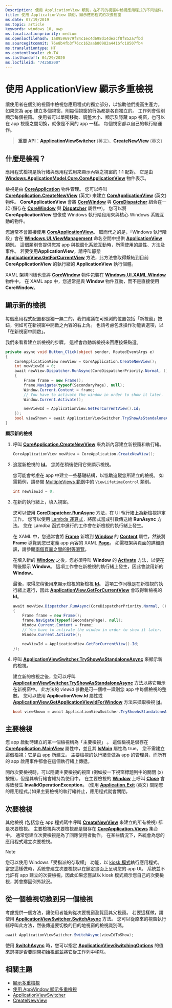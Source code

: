 ```yaml
---
Description: 使用 ApplicationView 類別，在不同的視窗中檢視應用程式的不同組件。
title: 使用 ApplicationView 類別，顯示應用程式的次要視窗
ms.date: 07/19/2019
ms.topic: article
keywords: windows 10, uwp
ms.localizationpriority: medium
ms.openlocfilehash: 1a89596979f84c1ec4d698d14deacf8f852a7fbd
ms.sourcegitcommit: 76e8b4fb3f76cc162aab80982a441bfc18507fb4
ms.translationtype: HT
ms.contentlocale: zh-TW
ms.lasthandoff: 04/29/2020
ms.locfileid: "74258200"
---
```

# <a name="show-multiple-views-with-applicationview"></a>使用 ApplicationView 顯示多重檢視

讓使用者在個別的視窗中檢視您應用程式的獨立部分，以協助他們提高生產力。 如果您為 app 建立多個視窗，則每個視窗的行為都是各自獨立的。 工作列會個別顯示每個視窗。 使用者可以單獨移動、調整大小、顯示及隱藏 app 視窗，也可以在 app 視窗之間切換，就像是不同的 app 一樣。 每個視窗都以自己的執行緒運作。

> **重要 API**：[**ApplicationViewSwitcher**](https://docs.microsoft.com/uwp/api/Windows.UI.ViewManagement.ApplicationViewSwitcher) \(英文\)、[**CreateNewView**](https://docs.microsoft.com/uwp/api/windows.applicationmodel.core.coreapplication.createnewview) \(英文\)

## <a name="what-is-a-view"></a>什麼是檢視？

應用程式檢視是執行緒與應用程式用來顯示內容之視窗的 1:1 配對。 它是由 [**Windows.ApplicationModel.Core.CoreApplicationView**](https://docs.microsoft.com/uwp/api/Windows.ApplicationModel.Core.CoreApplicationView) 物件表示。

檢視是由 [**CoreApplication**](https://docs.microsoft.com/uwp/api/Windows.ApplicationModel.Core.CoreApplication) 物件管理。 您可以呼叫 [**CoreApplication.CreateNewView**](https://docs.microsoft.com/uwp/api/windows.applicationmodel.core.coreapplication.createnewview) \(英文\) 來建立 [**CoreApplicationView**](https://docs.microsoft.com/uwp/api/Windows.ApplicationModel.Core.CoreApplicationView) \(英文\) 物件。 **CoreApplicationView** 會將 [**CoreWindow**](https://docs.microsoft.com/uwp/api/Windows.UI.Core.CoreWindow) 與 [**CoreDispatcher**](https://docs.microsoft.com/uwp/api/Windows.UI.Core.CoreDispatcher) 組合在一起 (儲存在 [**CoreWindow**](https://docs.microsoft.com/uwp/api/windows.applicationmodel.core.coreapplicationview.corewindow) 與 [**Dispatcher**](https://docs.microsoft.com/uwp/api/windows.applicationmodel.core.coreapplicationview.dispatcher) 屬性中)。 您可以將 **CoreApplicationView** 想像成 Windows 執行階段用來與核心 Windows 系統互動的物件。

您通常不會直接使用 [**CoreApplicationView**](https://docs.microsoft.com/uwp/api/Windows.ApplicationModel.Core.CoreApplicationView)。 取而代之的是，「Windows 執行階段」會在 [**Windows.UI.ViewManagement**](https://docs.microsoft.com/uwp/api/Windows.UI.ViewManagement.ApplicationView) 命名空間中提供 [**ApplicationView**](https://docs.microsoft.com/uwp/api/Windows.UI.ViewManagement) 類別。 這個類別會提供您當 app 與視窗化系統互動時，所需使用的屬性、方法及事件。 若要使用**ApplicationView**，請呼叫靜態 [**ApplicationView.GetForCurrentView**](https://docs.microsoft.com/uwp/api/windows.ui.viewmanagement.applicationview.getforcurrentview) 方法，此方法會取得繫結到目前 **CoreApplicationView** 的執行緒的 **ApplicationView** 執行個體。

XAML 架構同樣也會將 [**CoreWindow**](https://docs.microsoft.com/uwp/api/Windows.UI.Core.CoreWindow) 物件包裝在 [**Windows.UI.XAML.Window**](https://docs.microsoft.com/uwp/api/Windows.UI.Xaml.Window) 物件中。 在 XAML app 中，您通常是與 **Window** 物件互動，而不是直接使用 **CoreWindow**。

## <a name="show-a-new-view"></a>顯示新的檢視

每個應用程式配置都是獨一無二的，我們建議在可預測的位置包括「新視窗」按鈕，例如可在新視窗中開啟之內容的右上角。 也請考慮包含操作功能表選項，以「在新視窗中開啟」。

我們來看看建立新檢視的步驟。 這裡會啟動新檢視來回應按鈕點選。

```csharp
private async void Button_Click(object sender, RoutedEventArgs e)
{
    CoreApplicationView newView = CoreApplication.CreateNewView();
    int newViewId = 0;
    await newView.Dispatcher.RunAsync(CoreDispatcherPriority.Normal, () =>
    {
        Frame frame = new Frame();
        frame.Navigate(typeof(SecondaryPage), null);   
        Window.Current.Content = frame;
        // You have to activate the window in order to show it later.
        Window.Current.Activate();

        newViewId = ApplicationView.GetForCurrentView().Id;
    });
    bool viewShown = await ApplicationViewSwitcher.TryShowAsStandaloneAsync(newViewId);
}
```

**顯示新的檢視**

1.  呼叫 [**CoreApplication.CreateNewView**](https://docs.microsoft.com/uwp/api/windows.applicationmodel.core.coreapplication.createnewview) 來為新內容建立新視窗和執行緒。

    ```csharp
    CoreApplicationView newView = CoreApplication.CreateNewView();
    ```

2.  追蹤新檢視的 [**Id**](https://docs.microsoft.com/uwp/api/windows.ui.viewmanagement.applicationview.id)。 您將在稍後使用它來顯示檢視。

    您可能會考慮在 app 中建立一些基礎結構，以協助追蹤您所建立的檢視。 如需範例，請參閱 [MultipleViews 範例](https://github.com/Microsoft/Windows-universal-samples/tree/master/Samples/MultipleViews)中的 `ViewLifetimeControl` 類別。

    ```csharp
    int newViewId = 0;
    ```

3.  在新的執行緒上，填入視窗。

    您可以使用 [**CoreDispatcher.RunAsync**](https://docs.microsoft.com/uwp/api/windows.ui.core.coredispatcher.runasync) 方法，在 UI 執行緒上為新檢視排定工作。 您可以使用 [Lambda 運算式](https://msdn.microsoft.com/library/bb397687.aspx)，將函式當成引數傳送給 **RunAsync** 方法。 您在 Lamdba 函式中進行的工作會在新檢視的執行緒上發生。

    在 XAML 中，您通常會將 [**Frame**](https://docs.microsoft.com/uwp/api/Windows.UI.Xaml.Controls.Frame) 新增到 [**Window**](https://docs.microsoft.com/uwp/api/Windows.UI.Xaml.Window) 的 [**Content**](https://docs.microsoft.com/uwp/api/windows.ui.xaml.window.content) 屬性，然後將 **Frame** 導覽到您已定義 app 內容的 XAML [**Page**](https://docs.microsoft.com/uwp/api/Windows.UI.Xaml.Controls.Page)。 如需框架與頁面的詳細資訊，請參閱[兩個頁面之間的對等瀏覽](../basics/navigate-between-two-pages.md)。

    在填入新的 [**Window**](https://docs.microsoft.com/uwp/api/Windows.UI.Xaml.Window) 之後，您必須呼叫 **Window** 的 [**Activate**](https://docs.microsoft.com/uwp/api/windows.ui.xaml.window.activate) 方法，以便在稍後顯示 **Window**。 這項工作會在新檢視的執行緒上發生，因此會啟用新的 **Window**。

    最後，取得您稍後用來顯示檢視的新檢視 [**Id**](https://docs.microsoft.com/uwp/api/windows.ui.viewmanagement.applicationview.id)。 這項工作同樣是在新檢視的執行緒上進行，因此 [**ApplicationView.GetForCurrentView**](https://docs.microsoft.com/uwp/api/windows.ui.viewmanagement.applicationview.getforcurrentview) 會取得新檢視的 **Id**。

    ```csharp
    await newView.Dispatcher.RunAsync(CoreDispatcherPriority.Normal, () =>
    {
        Frame frame = new Frame();
        frame.Navigate(typeof(SecondaryPage), null);   
        Window.Current.Content = frame;
        // You have to activate the window in order to show it later.
        Window.Current.Activate();

        newViewId = ApplicationView.GetForCurrentView().Id;
    });
    ```

4.  呼叫 [**ApplicationViewSwitcher.TryShowAsStandaloneAsync**](https://docs.microsoft.com/uwp/api/windows.ui.viewmanagement.applicationviewswitcher.tryshowasstandaloneasync) 來顯示新的檢視。

    建立新的檢視之後，您可以呼叫 [**ApplicationViewSwitcher.TryShowAsStandaloneAsync**](https://docs.microsoft.com/uwp/api/windows.ui.viewmanagement.applicationviewswitcher.tryshowasstandaloneasync) 方法以將它顯示在新視窗中。 此方法的 *viewId* 參數是可一個唯一識別您 app 中每個檢視的整數。 您可以使用 **ApplicationView.Id** 屬性或 [**ApplicationView.GetApplicationViewIdForWindow**](https://docs.microsoft.com/uwp/api/windows.ui.viewmanagement.applicationview.getapplicationviewidforwindow) 方法來擷取檢視 [**Id**](https://docs.microsoft.com/uwp/api/windows.ui.viewmanagement.applicationview.id)。

    ```csharp
    bool viewShown = await ApplicationViewSwitcher.TryShowAsStandaloneAsync(newViewId);
    ```

## <a name="the-main-view"></a>主要檢視


您 app 啟動時建立的第一個檢視稱為「主要檢視」  。 這個檢視是儲存在 [**CoreApplication.MainView**](https://docs.microsoft.com/uwp/api/windows.applicationmodel.core.coreapplication.mainview) 屬性中，並且其 [**IsMain**](https://docs.microsoft.com/uwp/api/windows.applicationmodel.core.coreapplicationview.ismain) 屬性為 true。 您不需建立這個檢視；它是由 app 所建立。 主要檢視的執行緒會做為 app 的管理員，而所有的 app 啟用事件都會在這個執行緒上傳遞。

開啟次要檢視時，可以隱藏主要檢視的視窗 (例如按一下視窗標題列中的關閉 (x) 按鈕)，但是其執行緒會維持為使用中。 在主要檢視的 [**Window**](https://docs.microsoft.com/uwp/api/Windows.UI.Xaml.Window) 上呼叫 [**Close**](https://docs.microsoft.com/uwp/api/windows.ui.xaml.window.close) 會導致發生 **InvalidOperationException**。 (使用 [**Application.Exit**](https://docs.microsoft.com/uwp/api/windows.ui.xaml.application.exit) \(英文\) 關閉您的應用程式。)如果主要檢視的執行緒終止，應用程式就會關閉。

## <a name="secondary-views"></a>次要檢視


其他檢視 (包括您在 app 程式碼中呼叫 [**CreateNewView**](https://docs.microsoft.com/uwp/api/windows.applicationmodel.core.coreapplication.createnewview) 來建立的所有檢視) 都是次要檢視。 主要檢視與次要檢視都是儲存在 [**CoreApplication.Views**](https://docs.microsoft.com/uwp/api/windows.applicationmodel.core.coreapplication.views) 集合中。 通常您建立次要檢視是為了回應使用者動作。 在某些情況下，系統會為您的應用程式建立次要檢視。

> [!NOTE]
> 您可以使用 Windows「受指派的存取權」  功能，以 [kiosk 模式](https://docs.microsoft.com/windows/manage/set-up-a-device-for-anyone-to-use)執行應用程式。 當您這樣做時，系統會建立次要檢視以在鎖定畫面上呈現您的 app UI。 系統並不允許有 app 建立的次要檢視，因此如果您嘗試以 kiosk 模式顯示您自己的次要檢視，將會擲回例外狀況。

## <a name="switch-from-one-view-to-another"></a>從一個檢視切換到另一個檢視

考慮提供一個方法，讓使用者能夠從次要視窗瀏覽回其父視窗。 若要這樣做，請使用 [**ApplicationViewSwitcher.SwitchAsync**](https://docs.microsoft.com/uwp/api/windows.ui.viewmanagement.applicationviewswitcher.switchasync) 方法。 您可以從原來的視窗執行緒呼叫此方法，然後傳送要切換的目的地視窗的檢視識別碼。

```csharp
await ApplicationViewSwitcher.SwitchAsync(viewIdToShow);
```

使用 [**SwitchAsync**](https://docs.microsoft.com/uwp/api/windows.ui.viewmanagement.applicationviewswitcher.switchasync) 時，您可以指定 [**ApplicationViewSwitchingOptions**](https://docs.microsoft.com/uwp/api/Windows.UI.ViewManagement.ApplicationViewSwitchingOptions) 的值來選擇是否要關閉初始視窗並將它從工作列中移除。

## <a name="related-topics"></a>相關主題

- [顯示多重檢視](show-multiple-views.md)
- [使用 AppWindow 顯示多重檢視](app-window.md)
- [ApplicationViewSwitcher](https://docs.microsoft.com/uwp/api/Windows.UI.ViewManagement.ApplicationViewSwitcher)
- [CreateNewView](https://docs.microsoft.com/uwp/api/windows.applicationmodel.core.coreapplication.createnewview)

